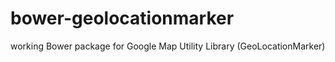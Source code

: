 bower-geolocationmarker
=======================

working Bower package for Google Map Utility Library (GeoLocationMarker)
